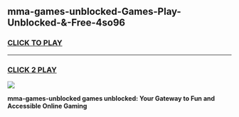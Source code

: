 
## mma-games-unblocked-Games-Play-Unblocked-&-Free-4so96
<h3>
<a href="https://premium76.site?title=mma-games-unblocked&ref=24A">CLICK TO PLAY</a></h3>
<hr>

<h3>
<a href="https://premium76.site?title=mma-games-unblocked&ref=24A">CLICK 2 PLAY</a>
  
</h3>

<a href="https://premium76.site?title=mma-games-unblocked&ref=24A"><img src="https://clearcache.store/games.png"></a>


**mma-games-unblocked games unblocked: Your Gateway to Fun and Accessible Online Gaming**

